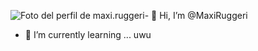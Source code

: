 <span class="_aa8h" role="link" tabindex="-1" style="width: 150px; height: 150px;"><img alt="Foto del perfil de maxi.ruggeri" class="_aa8j" crossorigin="anonymous" draggable="false" src="https://instagram.feze8-1.fna.fbcdn.net/v/t51.2885-19/119716427_3181357631962655_511056440500735150_n.jpg?stp=dst-jpg_s150x150&amp;_nc_ht=instagram.feze8-1.fna.fbcdn.net&amp;_nc_cat=111&amp;_nc_ohc=0i4PUcoh2a0AX83djL8&amp;edm=ALbqBD0BAAAA&amp;ccb=7-5&amp;oh=00_AT8_R8QsPhSV4hzeNzwve5ZPEMqL7DuOcHNuL9xfv6v28w&amp;oe=62A1F046&amp;_nc_sid=9a90d6"></span>-
👋 Hi, I’m @MaxiRuggeri
- 🌱 I’m currently learning ...
uwu
<!---
MaxiRuggeri/MaxiRuggeri is a ✨ special ✨ repository because its `README.md` (this file) appears on your GitHub profile.
You can click the Preview link to take a look at your changes.
--->
